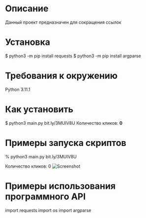Описание
=
Данный проект предназначен для сокращения ссылок

Установка
=

$ python3 -m pip install requests
$ python3 -m pip install argparse

Требования к окружению
=
Python 3.11.1 

Как установить
=
$ python3 main.py bit.ly/3MUIV8U
Количество кликов: **0**


Примеры запуска скриптов
=
 % python3 main.py bit.ly/3MUIV8U
 
Количество кликов: 0
![Screenshot](https://drive.google.com/file/d/10cKe_zAHuwjSpoppwgkjp_ruwTpy7TED/view?usp=sharing)

Примеры использования программного API
=

import requests
import os
import argparse


